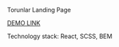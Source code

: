 Torunlar Landing Page

[DEMO LINK](https://efdalyalcin.github.io/react_istanbul-landing-page)

Technology stack: React, SCSS, BEM
